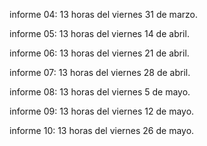 informe 04: 13 horas del viernes 31 de marzo.


informe 05: 13 horas del viernes 14 de abril.


informe 06: 13 horas del viernes 21 de abril.


informe 07: 13 horas del viernes 28 de abril.


informe 08: 13 horas del viernes 5 de mayo.


informe 09: 13 horas del viernes 12 de mayo.


informe 10: 13 horas del viernes 26 de mayo.

